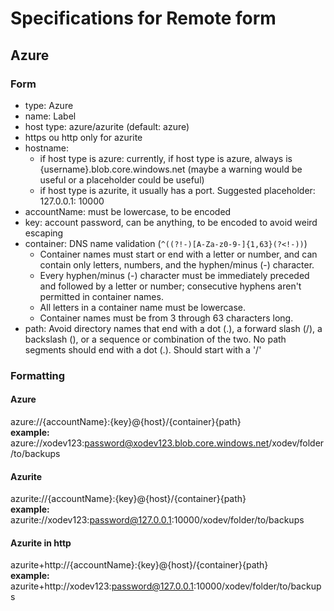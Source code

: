 # Specifications for Remote form

## Azure

### Form

- type: Azure
- name: Label
- host type: azure/azurite (default: azure)
- https ou http only for azurite
- hostname:
  - if host type is azure: currently, if host type is azure, always is {username}.blob.core.windows.net (maybe a warning would be useful or a placeholder could be useful)
  - if host type is azurite, it usually has a port. Suggested placeholder: 127.0.0.1: 10000
- accountName: must be lowercase, to be encoded
- key: account password, can be anything, to be encoded to avoid weird escaping
- container: DNS name validation (`^((?!-)[A-Za-z0-9-]{1,63}(?<!-))`)
  - Container names must start or end with a letter or number, and can contain only letters, numbers, and the hyphen/minus (-) character.
  - Every hyphen/minus (-) character must be immediately preceded and followed by a letter or number; consecutive hyphens aren't permitted in container names.
  - All letters in a container name must be lowercase.
  - Container names must be from 3 through 63 characters long.
- path: Avoid directory names that end with a dot (.), a forward slash (/), a backslash (\), or a sequence or combination of the two. No path segments should end with a dot (.). Should start with a '/'

### Formatting

#### Azure

azure://{accountName}:{key}@{host}/{container}{path}  
**example:** azure://xodev123:password@xodev123.blob.core.windows.net/xodev/folder/to/backups

#### Azurite

azurite://{accountName}:{key}@{host}/{container}{path}  
**example:** azurite://xodev123:password@127.0.0.1:10000/xodev/folder/to/backups

#### Azurite in http

azurite+http://{accountName}:{key}@{host}/{container}{path}  
**example:** azurite+http://xodev123:password@127.0.0.1:10000/xodev/folder/to/backups
